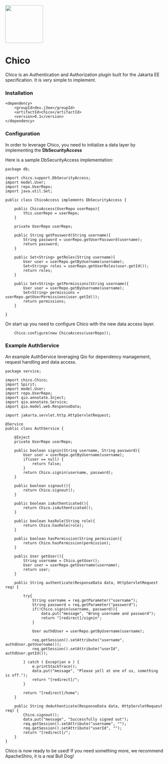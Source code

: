 <img src="https://static.thenounproject.com/png/6246-200.png" width="120px"/>

#  Chico

Chico is an Authentication and Authorization plugin 
built for the Jakarta EE specification. It is very simple 
to implement. 

### Installation 
```
<dependency>
    <groupId>dev.j3ee</groupId>
    <artifactId>chico</artifactId>
    <version>0.1</version>
</dependency>
```

### Configuration

In order to leverage Chico, you need to initialize 
a data layer by implementing the **DbSecurityAccess**

Here is a sample DbSecurityAccess implementation: 

```
package db;

import chico.support.DbSecurityAccess;
import model.User;
import repo.UserRepo;
import java.util.Set;

public class ChicoAccess implements DbSecurityAccess {
    
    public ChicoAccess(UserRepo userRepo){
        this.userRepo = userRepo;
    }    

    private UserRepo userRepo;
 
    public String getPassword(String username){
        String password = userRepo.getUserPassword(username);
        return password;
    }

    public Set<String> getRoles(String username){
        User user = userRepo.getByUsername(username);
        Set<String> roles = userRepo.getUserRoles(user.getId());
        return roles;
    }

    public Set<String> getPermissions(String username){
        User user = userRepo.getByUsername(username);
        Set<String> permissions = userRepo.getUserPermissions(user.getId());
        return permissions;
    }

}
```

On start up you need to configure Chico with the new 
data access layer.

```
    Chico.configure(new ChicoAccess(userRepo));
```

### Example AuthService

An example AuthService leveraging Qio for dependency 
management, request handling and data access.


```
package service;

import chico.Chico;
import Spirit;
import model.User;
import repo.UserRepo;
import qio.annotate.Inject;
import qio.annotate.Service;
import qio.model.web.ResponseData;

import jakarta.servlet.http.HttpServletRequest;

@Service
public class AuthService {

    @Inject
    private UserRepo userRepo;

    public boolean signin(String username, String password){
        User user = userRepo.getByUsername(username);
        if(user == null) {
            return false;
        }
        return Chico.signin(username, password);
    }

    public boolean signout(){
        return Chico.signout();
    }

    public boolean isAuthenticated(){
        return Chico.isAuthenticated();
    }

    public boolean hasRole(String role){
        return Chico.hasRole(role);
    }

    public boolean hasPermission(String permission){
        return Chico.hasPermission(permission);
    }

    public User getUser(){
        String username = Chico.getUser();
        User user = userRepo.getUsername(username);
        return user;
    }

    public String authenticate(ResponseData data, HttpServletRequest req) {

        try{
            String username = req.getParameter("username");
            String password = req.getParameter("password");
            if(!Chico.signin(username, password)){
                data.put("message", "Wrong username and password");
                return "[redirect]/signin";
            }

            User authdUser = userRepo.getByUsername(username);

            req.getSession().setAttribute("username", authdUser.getUsername());
            req.getSession().setAttribute("userId", authdUser.getId());

        } catch ( Exception e ) {
            e.printStackTrace();
            data.put("message", "Please yell at one of us, something is off.");
            return "[redirect]/";
        }

        return "[redirect]/home";
    }

    public String deAuthenticate(ResponseData data, HttpServletRequest req) {
        Chico.signout();
        data.put("message", "Successfully signed out");
        req.getSession().setAttribute("username", "");
        req.getSession().setAttribute("userId", "");
        return "[redirect]/";
    }
}

```

Chico is now ready to be used! If you need something more, 
we recommend ApacheShiro, it is a real Bull Dog!




